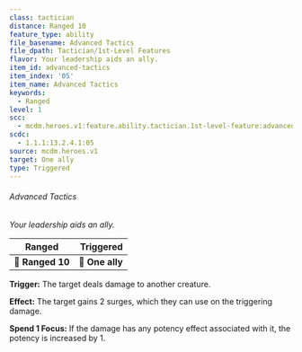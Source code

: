 ```yaml
---
class: tactician
distance: Ranged 10
feature_type: ability
file_basename: Advanced Tactics
file_dpath: Tactician/1st-Level Features
flavor: Your leadership aids an ally.
item_id: advanced-tactics
item_index: '05'
item_name: Advanced Tactics
keywords:
  - Ranged
level: 1
scc:
  - mcdm.heroes.v1:feature.ability.tactician.1st-level-feature:advanced-tactics
scdc:
  - 1.1.1:13.2.4.1:05
source: mcdm.heroes.v1
target: One ally
type: Triggered
---
```


###### Advanced Tactics

*Your leadership aids an ally.*

| **Ranged**       |   **Triggered** |
| ---------------- | --------------: |
| **📏 Ranged 10** | **🎯 One ally** |

**Trigger:** The target deals damage to another creature.

**Effect:** The target gains 2 surges, which they can use on the triggering damage.

**Spend 1 Focus:** If the damage has any potency effect associated with it, the potency is increased by 1.
